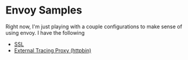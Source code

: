 # Envoy Samples

Right now, I'm just playing with a couple configurations to make sense of using envoy. I have the following

-   [SSL](./ssl)
-   [External Tracing Proxy (httpbin)](./external-tracing-proxy)
